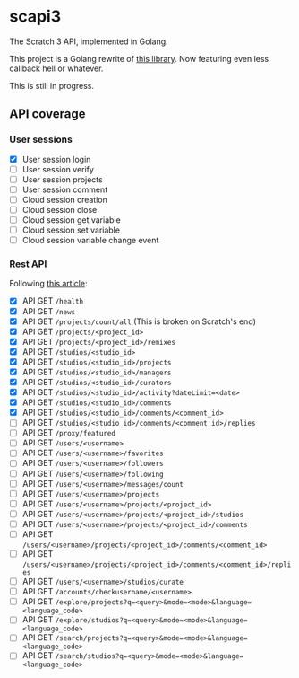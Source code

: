 # scapi3

The Scratch 3 API, implemented in Golang.

This project is a Golang rewrite of
[this library](https://github.com/ErrorGamer2000/scratch3-api). Now featuring
even less callback hell or whatever.

This is still in progress.

## API coverage

### User sessions

- [x] User session login
- [ ] User session verify
- [ ] User session projects
- [ ] User session comment
- [ ] Cloud session creation
- [ ] Cloud session close
- [ ] Cloud session get variable
- [ ] Cloud session set variable
- [ ] Cloud session variable change event

### Rest API

Following [this article](https://en.scratch-wiki.info/wiki/Scratch_API):

- [x] API GET `/health`
- [x] API GET `/news`
- [X] API GET `/projects/count/all` (This is broken on Scratch's end)
- [X] API GET `/projects/<project_id>`
- [X] API GET `/projects/<project_id>/remixes`
- [X] API GET `/studios/<studio_id>`
- [X] API GET `/studios/<studio_id>/projects`
- [X] API GET `/studios/<studio_id>/managers`
- [X] API GET `/studios/<studio_id>/curators`
- [X] API GET `/studios/<studio_id>/activity?dateLimit=<date>`
- [X] API GET `/studios/<studio_id>/comments`
- [X] API GET `/studios/<studio_id>/comments/<comment_id>`
- [ ] API GET `/studios/<studio_id>/comments/<comment_id>/replies`
- [ ] API GET `/proxy/featured`
- [ ] API GET `/users/<username>`
- [ ] API GET `/users/<username>/favorites`
- [ ] API GET `/users/<username>/followers`
- [ ] API GET `/users/<username>/following`
- [ ] API GET `/users/<username>/messages/count`
- [ ] API GET `/users/<username>/projects`
- [ ] API GET `/users/<username>/projects/<project_id>`
- [ ] API GET `/users/<username>/projects/<project_id>/studios`
- [ ] API GET `/users/<username>/projects/<project_id>/comments`
- [ ] API GET `/users/<username>/projects/<project_id>/comments/<comment_id>`
- [ ] API GET `/users/<username>/projects/<project_id>/comments/<comment_id>/replies`
- [ ] API GET `/users/<username>/studios/curate`
- [ ] API GET `/accounts/checkusername/<username>`
- [ ] API GET `/explore/projects?q=<query>&mode=<mode>&language=<language_code>`
- [ ] API GET `/explore/studios?q=<query>&mode=<mode>&language=<language_code>`
- [ ] API GET `/search/projects?q=<query>&mode=<mode>&language=<language_code>`
- [ ] API GET `/search/studios?q=<query>&mode=<mode>&language=<language_code>`
